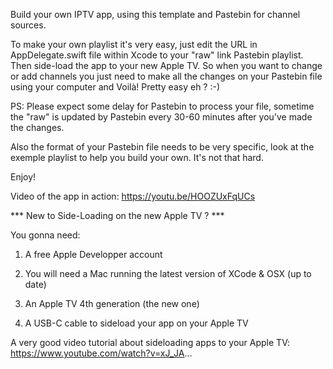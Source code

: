 Build your own IPTV app, using this template and Pastebin for channel sources.

To make your own playlist it's very easy, just edit the URL in AppDelegate.swift file within Xcode to your "raw" link Pastebin playlist. Then side-load the app to your new Apple TV. So when you want to change or add channels you just need to make all the changes on your Pastebin file using your computer and Voilà! Pretty easy eh ? :-)

PS: Please expect some delay for Pastebin to process your file, sometime the "raw" is updated by Pastebin every 30-60 minutes after you've made the changes.

Also the format of your Pastebin file needs to be very specific, look at the exemple playlist to help you build your own. It's not that hard.

Enjoy!

Video of the app in action: https://youtu.be/HOOZUxFqUCs

*** New to Side-Loading on the new Apple TV ? ***

You gonna need:

1) A free Apple Developper account

2) You will need a Mac running the latest version of XCode & OSX (up to date)

3) An Apple TV 4th generation (the new one)

4) A USB-C cable to sideload your app on your Apple TV


A very good video tutorial about sideloading apps to your Apple TV: https://www.youtube.com/watch?v=xJ_JA...
